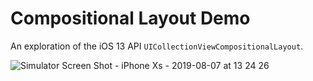 # Compositional Layout Demo

An exploration of the iOS 13 API `UICollectionViewCompositionalLayout`.

![Simulator Screen Shot - iPhone Xs - 2019-08-07 at 13 24 26](https://user-images.githubusercontent.com/7883805/62643814-c6f6e880-b916-11e9-8452-ae8b9cb734b9.png)
